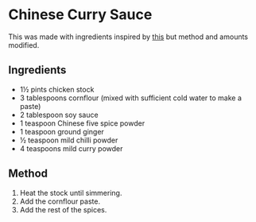 
# Chinese Curry Sauce # 

This was made with ingredients inspired by [this](http://allrecipes.co.uk/recipe/28375/chinese-curry-sauce.aspx) but method and amounts modified.

## Ingredients ## 

- 1½ pints chicken stock
- 3 tablespoons cornflour (mixed with sufficient cold water to make a paste)
- 2 tablespoon soy sauce
- 1 teaspoon Chinese five spice powder
- 1 teaspoon ground ginger
- ½ teaspoon mild chilli powder
- 4 teaspoons mild curry powder

## Method ## 

1. Heat the stock until simmering.
2. Add the cornflour paste.
3. Add the rest of the spices.
